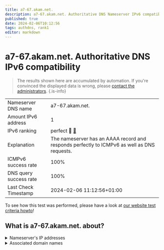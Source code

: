 ```yaml
---
title: a7-67.akam.net.
description: a7-67.akam.net. Authoritative DNS Nameserver IPv6 compatibility
published: true
date: 2024-02-06T10:12:56
tags: authdns, rank1
editor: markdown
---
```


# a7-67.akam.net. Authoritative DNS IPv6 compatibility

> The results shown here are accumulated by automation. If you're convinced the displayed data is wrong, please [contact the administrators](/howto/chat). 
{.is-info}




|   |   |
| - | - |
| Nameserver DNS name | a7-67.akam.net.
| Amount IPv6 address | 1
| IPv6 ranking | perfect :1st_place_medal: [🔗](/howto/ranking) |
| Explanation | The nameserver has an AAAA record and responds perfectly to ICMPv6 as well as DNS requests. |
| ICMPv6 success rate | 100%|
| DNS query success rate | 100% |
| Last Check Timestamp | 2024-02-06 11:12:56+01:00 |

To see how this test was performed, please have a look at [our website test criteria howto](/howto/testcriteria/authdns)!


## What is a7-67.akam.net. about?




<details>
<summary>Nameserver's IP addresses</summary>

2600:1406:32::43

</details>



<details>
<summary>Associated domain names</summary>

www.credit-agricole.fr

</details>
